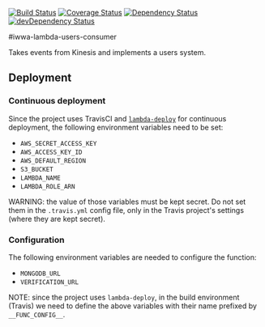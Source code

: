 [![Build Status](https://travis-ci.org/innowatio/iwwa-lambda-users-consumer.svg?branch=master)](https://travis-ci.org/innowatio/iwwa-lambda-users-consumer)
[![Coverage Status](https://coveralls.io/repos/innowatio/iwwa-lambda-users-consumer/badge.svg?branch=master&service=github)](https://coveralls.io/github/innowatio/iwwa-lambda-users-consumer?branch=master)
[![Dependency Status](https://david-dm.org/innowatio/iwwa-lambda-users-consumer.svg)](https://david-dm.org/innowatio/iwwa-lambda-users-consumer)
[![devDependency Status](https://david-dm.org/innowatio/iwwa-lambda-users-consumer/dev-status.svg)](https://david-dm.org/innowatio/iwwa-lambda-users-consumer#info=devDependencies)

#iwwa-lambda-users-consumer

Takes events from Kinesis and implements a users system.

## Deployment

### Continuous deployment

Since the project uses TravisCI and
[`lambda-deploy`](https://github.com/innowatio/lambda-deploy/) for continuous
deployment, the following environment variables need to be set:

- `AWS_SECRET_ACCESS_KEY`
- `AWS_ACCESS_KEY_ID`
- `AWS_DEFAULT_REGION`
- `S3_BUCKET`
- `LAMBDA_NAME`
- `LAMBDA_ROLE_ARN`

WARNING: the value of those variables must be kept secret. Do not set them in
the `.travis.yml` config file, only in the Travis project's settings (where they
are kept secret).

### Configuration

The following environment variables are needed to configure the function:

- `MONGODB_URL`
- `VERIFICATION_URL`

NOTE: since the project uses `lambda-deploy`, in the build environment (Travis)
we need to define the above variables with their name prefixed by
`__FUNC_CONFIG__`.
